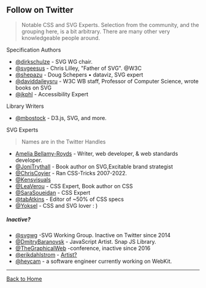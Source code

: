 ## Follow on Twitter
> Notable CSS and SVG Experts. Selection from the community, and the grouping here, is a bit arbitrary. There are many other very knowledgeable people around.

Specification Authors

* [@dirkschulze](https://twitter.com/dirkschulze) - SVG WG chair.
* [@svgeesus](https://twitter.com/svgeesus) - Chris Lilley, "Father of SVG". @W3C
* [@shepazu](https://twitter.com/shepazu) - Doug Schepers • dataviz, SVG expert
* [@daviddaileysru](https://twitter.com/daviddaileysru) - W3C WB staff, Professor of Computer Science, wrote books on SVG
* [@jkphl](https://twitter.com/jkphl) - Accessibility Expert

Library Writers

* [@mbostock](https://twitter.com/mbostock) - D3.js, SVG, and more.

SVG Experts

> Names are in the Twitter Handles

* [Amelia Bellamy-Royds](https://twitter.com/AmeliasBrain) - Writer, web developer, & web standards developer.
* [@JoniTrythall](https://twitter.com/JoniTrythall) - Book author on SVG,Excitable brand strategist
* [@ChrisCoyier](https://twitter.com/chriscoyier) - Ran CSS-Tricks 2007-2022.
* [@Kensvisuals](https://twitter.com/kens_visuals)
* [@LeaVerou](https://twitter.com/LeaVerou) - CSS Expert, Book author on CSS
* [@SaraSoueidan](https://twitter.com/SaraSoueidan) - CSS Expert
* [@tabAtkins](https://twitter.com/tabatkins) - Editor of ~50% of CSS specs
* [@Yoksel](https://twitter.com/yoksel_en) - CSS and SVG lover : )

##### Inactive?

* [@svgwg](https://twitter.com/svgwg) -SVG Working Group. Inactive on Twitter since 2014
* [@DmitryBaranovsk](https://twitter.com/DmitryBaranovsk) - JavaScript Artist. Snap JS Library.
* [@TheGraphicalWeb](https://twitter.com/TheGraphicalWeb) -conference, inactive since 2016
* [@erikdahlstrom](https://twitter.com/erikdahlstrom) - [Artist?](http://xn--dahlstrm-t4a.net/)
* [@heycam](https://twitter.com/heycam) - a software engineer currently working on WebKit.

---
[Back to Home](https://github.com/knbknb/awesome-svg)
